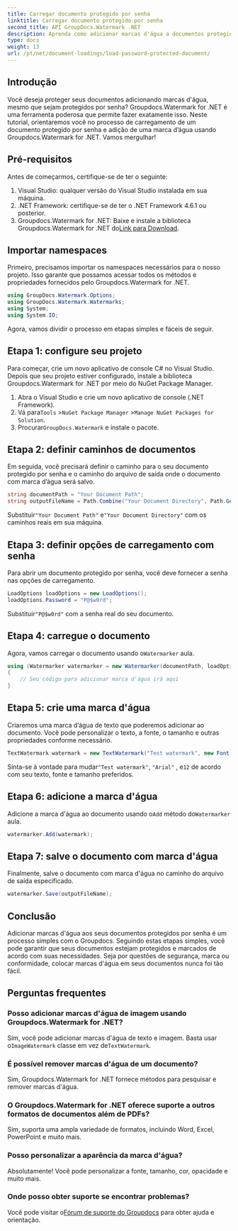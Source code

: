 ```yaml
---
title: Carregar documento protegido por senha
linktitle: Carregar documento protegido por senha
second_title: API GroupDocs.Watermark .NET
description: Aprenda como adicionar marcas d'água a documentos protegidos por senha usando Groupdocs Watermark for .NET com nosso guia passo a passo. Proteja e marque seus arquivos facilmente.
type: docs
weight: 13
url: /pt/net/document-loadings/load-password-protected-document/
---
```

## Introdução
Você deseja proteger seus documentos adicionando marcas d'água, mesmo que sejam protegidos por senha? Groupdocs.Watermark for .NET é uma ferramenta poderosa que permite fazer exatamente isso. Neste tutorial, orientaremos você no processo de carregamento de um documento protegido por senha e adição de uma marca d’água usando Groupdocs.Watermark for .NET. Vamos mergulhar!
## Pré-requisitos
Antes de começarmos, certifique-se de ter o seguinte:
1. Visual Studio: qualquer versão do Visual Studio instalada em sua máquina.
2. .NET Framework: certifique-se de ter o .NET Framework 4.6.1 ou posterior.
3. Groupdocs.Watermark for .NET: Baixe e instale a biblioteca Groupdocs.Watermark for .NET do[Link para Download](https://releases.groupdocs.com/Watermark/net/).
## Importar namespaces
Primeiro, precisamos importar os namespaces necessários para o nosso projeto. Isso garante que possamos acessar todos os métodos e propriedades fornecidos pelo Groupdocs.Watermark for .NET.
```csharp
using GroupDocs.Watermark.Options;
using GroupDocs.Watermark.Watermarks;
using System;
using System.IO;
```
Agora, vamos dividir o processo em etapas simples e fáceis de seguir.
## Etapa 1: configure seu projeto
Para começar, crie um novo aplicativo de console C# no Visual Studio. Depois que seu projeto estiver configurado, instale a biblioteca Groupdocs.Watermark for .NET por meio do NuGet Package Manager.
1. Abra o Visual Studio e crie um novo aplicativo de console (.NET Framework).
2.  Vá para`Tools` >`NuGet Package Manager` >`Manage NuGet Packages for Solution`.
3.  Procurar`GroupDocs.Watermark` e instale o pacote.
## Etapa 2: definir caminhos de documentos
Em seguida, você precisará definir o caminho para o seu documento protegido por senha e o caminho do arquivo de saída onde o documento com marca d’água será salvo.
```csharp
string documentPath = "Your Document Path";
string outputFileName = Path.Combine("Your Document Directory", Path.GetFileName(documentPath));
```
 Substituir`"Your Document Path"` e`"Your Document Directory"` com os caminhos reais em sua máquina.
## Etapa 3: definir opções de carregamento com senha
Para abrir um documento protegido por senha, você deve fornecer a senha nas opções de carregamento.
```csharp
LoadOptions loadOptions = new LoadOptions();
loadOptions.Password = "P@$w0rd";
```
 Substituir`"P@$w0rd"` com a senha real do seu documento.
## Etapa 4: carregue o documento
 Agora, vamos carregar o documento usando o`Watermarker` aula.
```csharp
using (Watermarker watermarker = new Watermarker(documentPath, loadOptions))
{
    // Seu código para adicionar marca d'água irá aqui
}
```
## Etapa 5: crie uma marca d'água
Criaremos uma marca d’água de texto que poderemos adicionar ao documento. Você pode personalizar o texto, a fonte, o tamanho e outras propriedades conforme necessário.
```csharp
TextWatermark watermark = new TextWatermark("Test watermark", new Font("Arial", 12));
```
 Sinta-se à vontade para mudar`"Test watermark"`, `"Arial"` , e`12` de acordo com seu texto, fonte e tamanho preferidos.
## Etapa 6: adicione a marca d'água
 Adicione a marca d'água ao documento usando o`Add` método do`Watermarker` aula.
```csharp
watermarker.Add(watermark);
```
## Etapa 7: salve o documento com marca d'água
Finalmente, salve o documento com marca d'água no caminho do arquivo de saída especificado.
```csharp
watermarker.Save(outputFileName);
```
## Conclusão
Adicionar marcas d'água aos seus documentos protegidos por senha é um processo simples com o Groupdocs. Seguindo estas etapas simples, você pode garantir que seus documentos estejam protegidos e marcados de acordo com suas necessidades. Seja por questões de segurança, marca ou conformidade, colocar marcas d'água em seus documentos nunca foi tão fácil.
## Perguntas frequentes
### Posso adicionar marcas d'água de imagem usando Groupdocs.Watermark for .NET?
 Sim, você pode adicionar marcas d'água de texto e imagem. Basta usar o`ImageWatermark` classe em vez de`TextWatermark`.
### É possível remover marcas d'água de um documento?
Sim, Groupdocs.Watermark for .NET fornece métodos para pesquisar e remover marcas d'água.
### O Groupdocs.Watermark for .NET oferece suporte a outros formatos de documentos além de PDFs?
Sim, suporta uma ampla variedade de formatos, incluindo Word, Excel, PowerPoint e muito mais.
### Posso personalizar a aparência da marca d'água?
Absolutamente! Você pode personalizar a fonte, tamanho, cor, opacidade e muito mais.
### Onde posso obter suporte se encontrar problemas?
 Você pode visitar o[Fórum de suporte do Groupdocs](https://forum.groupdocs.com/c/watermark/19) para obter ajuda e orientação.